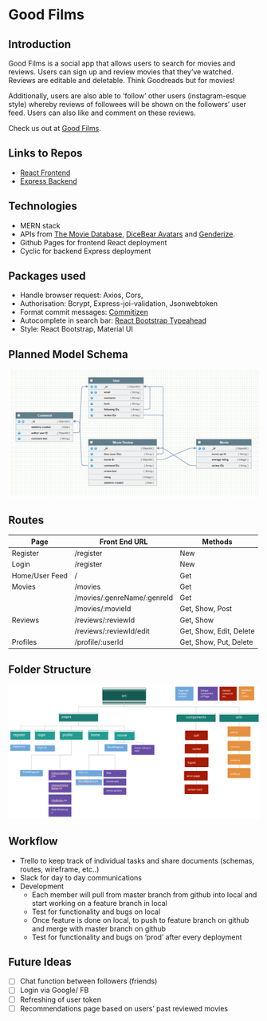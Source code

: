 # Good Films

## Introduction

Good Films is a social app that allows users to search for movies and reviews. Users can sign up and review movies that they’ve watched. Reviews are editable and deletable. Think Goodreads but for movies!

Additionally, users are also able to ‘follow’ other users (instagram-esque style) whereby reviews of followees will be shown on the followers’ user feed. Users can also like and comment on these reviews.

Check us out at [Good Films](https://marcusmo117.github.io/good_films_react/#/movies).

## Links to Repos

- [React Frontend ](https://github.com/marcusmo117/good_films_react)
- [Express Backend ](https://github.com/lekpeng/good_films_express)

## Technologies

- MERN stack
- APIs from [The Movie Database](https://www.themoviedb.org/documentation/api), [DiceBear Avatars](https://avatars.dicebear.com/) and [Genderize](https://genderize.io/).
- Github Pages for frontend React deployment
- Cyclic for backend Express deployment

## Packages used

- Handle browser request: Axios, Cors,
- Authorisation: Bcrypt, Express-joi-validation, Jsonwebtoken
- Format commit messages: [Commitizen](https://www.npmjs.com/package/commitizen)
- Autocomplete in search bar: [React Bootstrap Typeahead](https://www.npmjs.com/package/react-bootstrap-typeahead)
- Style: React Bootstrap, Material UI

## Planned Model Schema

![ModelSchema](./ModelSchema.png)

## Routes

| Page           | Front End URL               | Methods                 |
| -------------- | --------------------------- | ----------------------- |
| Register       | /register                   | New                     |
| Login          | /register                   | New                     |
| Home/User Feed | /                           | Get                     |
| Movies         | /movies                     | Get                     |
|                | /movies/:genreName/:genreId | Get                     |
|                | /movies/:movieId            | Get, Show, Post         |
| Reviews        | /reviews/:reviewId          | Get, Show               |
|                | /reviews/:reviewId/edit     | Get, Show, Edit, Delete |
| Profiles       | /profile/:userId            | Get, Show, Put, Delete  |

## Folder Structure

![FolderStructure](./FolderStructure.png)

## Workflow

- Trello to keep track of individual tasks and share documents (schemas, routes, wireframe, etc..)
- Slack for day to day communications
- Development
  - Each member will pull from master branch from github into local and start working on a feature branch in local
  - Test for functionality and bugs on local
  - Once feature is done on local, to push to feature branch on github and merge with master branch on github
  - Test for functionality and bugs on ‘prod’ after every deployment

## Future Ideas

- [ ] Chat function between followers (friends)
- [ ] Login via Google/ FB
- [ ] Refreshing of user token
- [ ] Recommendations page based on users’ past reviewed movies
